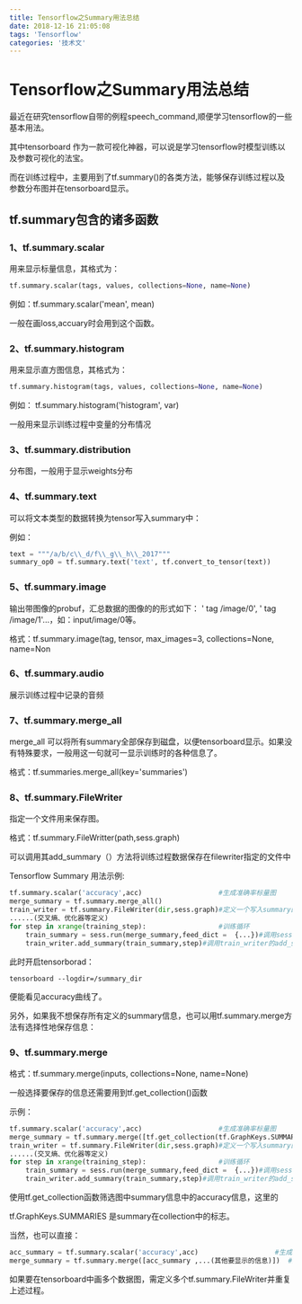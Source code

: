 ```yaml
---
title: Tensorflow之Summary用法总结
date: 2018-12-16 21:05:08
tags: 'Tensorflow'
categories: '技术文'
---
```


# Tensorflow之Summary用法总结

最近在研究tensorflow自带的例程speech_command,顺便学习tensorflow的一些基本用法。

其中tensorboard 作为一款可视化神器，可以说是学习tensorflow时模型训练以及参数可视化的法宝。

而在训练过程中，主要用到了tf.summary()的各类方法，能够保存训练过程以及参数分布图并在tensorboard显示。

<!-- more -->

## tf.summary包含的诸多函数

### 1、tf.summary.scalar

用来显示标量信息，其格式为：

```python
tf.summary.scalar(tags, values, collections=None, name=None)
```

例如：tf.summary.scalar('mean', mean)

一般在画loss,accuary时会用到这个函数。

### 2、tf.summary.histogram

用来显示直方图信息，其格式为：

```python
tf.summary.histogram(tags, values, collections=None, name=None) 
```

例如： tf.summary.histogram('histogram', var)

一般用来显示训练过程中变量的分布情况

### 3、tf.summary.distribution

分布图，一般用于显示weights分布

### 4、tf.summary.text

可以将文本类型的数据转换为tensor写入summary中：

例如：

```python
text = """/a/b/c\\_d/f\\_g\\_h\\_2017"""
summary_op0 = tf.summary.text('text', tf.convert_to_tensor(text))
```

### 5、tf.summary.image

输出带图像的probuf，汇总数据的图像的的形式如下： ' tag /image/0', ' tag /image/1'...，如：input/image/0等。

格式：tf.summary.image(tag, tensor, max_images=3, collections=None, name=Non

### 6、tf.summary.audio

展示训练过程中记录的音频 

### 7、tf.summary.merge_all

merge_all 可以将所有summary全部保存到磁盘，以便tensorboard显示。如果没有特殊要求，一般用这一句就可一显示训练时的各种信息了。

格式：tf.summaries.merge_all(key='summaries')

### 8、tf.summary.FileWriter

指定一个文件用来保存图。

格式：tf.summary.FileWritter(path,sess.graph)

可以调用其add_summary（）方法将训练过程数据保存在filewriter指定的文件中

Tensorflow Summary 用法示例:

```python
tf.summary.scalar('accuracy',acc)                   #生成准确率标量图  
merge_summary = tf.summary.merge_all()  
train_writer = tf.summary.FileWriter(dir,sess.graph)#定义一个写入summary的目标文件，dir为写入文件地址  
......(交叉熵、优化器等定义)  
for step in xrange(training_step):                  #训练循环  
    train_summary = sess.run(merge_summary,feed_dict =  {...})#调用sess.run运行图，生成一步的训练过程数据  
    train_writer.add_summary(train_summary,step)#调用train_writer的add_summary方法将训练过程以及训练步数保存  
```

此时开启tensorborad：

```shell
tensorboard --logdir=/summary_dir 
```

便能看见accuracy曲线了。

另外，如果我不想保存所有定义的summary信息，也可以用tf.summary.merge方法有选择性地保存信息：

### 9、tf.summary.merge

格式：tf.summary.merge(inputs, collections=None, name=None)

一般选择要保存的信息还需要用到tf.get_collection()函数

示例：

```python
tf.summary.scalar('accuracy',acc)                   #生成准确率标量图  
merge_summary = tf.summary.merge([tf.get_collection(tf.GraphKeys.SUMMARIES,'accuracy'),...(其他要显示的信息)])  
train_writer = tf.summary.FileWriter(dir,sess.graph)#定义一个写入summary的目标文件，dir为写入文件地址  
......(交叉熵、优化器等定义)  
for step in xrange(training_step):                  #训练循环  
    train_summary = sess.run(merge_summary,feed_dict =  {...})#调用sess.run运行图，生成一步的训练过程数据  
    train_writer.add_summary(train_summary,step)#调用train_writer的add_summary方法将训练过程以及训练步数保存  
```

使用tf.get_collection函数筛选图中summary信息中的accuracy信息，这里的

tf.GraphKeys.SUMMARIES  是summary在collection中的标志。

当然，也可以直接：

```python
acc_summary = tf.summary.scalar('accuracy',acc)                   #生成准确率标量图  
merge_summary = tf.summary.merge([acc_summary ,...(其他要显示的信息)])  #这里的[]不可省
```

 如果要在tensorboard中画多个数据图，需定义多个tf.summary.FileWriter并重复上述过程。